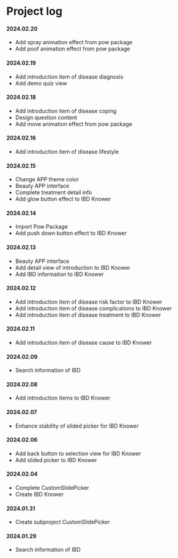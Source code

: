 # Project log

#### 2024.02.20
- Add spray animation effect from pow package
- Add poof animation effect from pow package

#### 2024.02.19
- Add introduction item of disease diagnosis
- Add demo quiz view

#### 2024.02.18
- Add introduction item of disease coping
- Design question content
- Add move animation effect from pow package

#### 2024.02.16
- Add introduction item of disease lifestyle

#### 2024.02.15
- Change APP theme color
- Beauty APP interface
- Complete treatment detail info
- Add glow button effect to IBD Knower

#### 2024.02.14
- Import Pow Package
- Add push down button effect to IBD Knower

#### 2024.02.13
- Beauty APP interface
- Add detail view of introduction to IBD Knower
- Add IBD information to IBD Knower

#### 2024.02.12
- Add introduction item of disease risk factor to IBD Knower
- Add introduction item of disease complications to IBD Knower
- Add introduction item of disease treatment to IBD Knower

#### 2024.02.11
- Add introduction item of disease cause to IBD Knower

#### 2024.02.09
- Search information of IBD

#### 2024.02.08
- Add introduction items to IBD Knower

#### 2024.02.07
- Enhance stability of slided picker for IBD Knower

#### 2024.02.06
- Add back button to selection view for IBD Knower
- Add slided picker to IBD Knower

#### 2024.02.04
- Complete CustomSlidePicker
- Create IBD Knower

#### 2024.01.31
- Create subproject CustomSlidePicker

#### 2024.01.29
- Search information of IBD